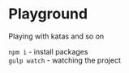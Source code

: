 # Playground  

Playing with katas and so on  

`npm i` - install packages  
`gulp watch` - watching the project  
